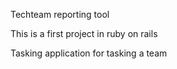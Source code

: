Techteam reporting tool 

This is a first project in ruby on rails 

Tasking application for tasking a team 



